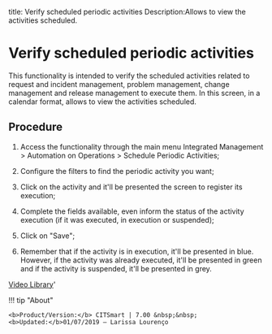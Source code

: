 title: Verify scheduled periodic activities
Description:Allows to view the activities scheduled.
# Verify scheduled periodic activities

This functionality is intended to verify the scheduled activities related to request and incident management, problem management, change management and release management to execute them.
In this screen, in a calendar format, allows to view the activities scheduled.

Procedure
-------------

1.  Access the functionality through the main menu Integrated Management \>
    Automation on Operations \> Schedule Periodic Activities;

2.  Configure the filters to find the periodic activity you want;

3.  Click on the activity and it'll be presented the screen to register its
    execution;

4.  Complete the fields available, even inform the status of the activity
    execution (if it was executed, in execution or suspended);

5.  Click on "Save";

6.  Remember that if the activity is in execution, it'll be presented in blue.
    However, if the activity was already executed, it'll be presented in green
    and if the activity is suspended, it'll be presented in grey.

<i class='fa fa-youtube-play  fa-2x' style='color:#97ce17;vertical-align: middle;'> </i> [Video Library](https://www.youtube.com/playlist?list=PLB5qK2uzf2ROEeoHh3EbsZJxjr9hJSLIV)'

!!! tip "About"

    <b>Product/Version:</b> CITSmart | 7.00 &nbsp;&nbsp;
    <b>Updated:</b>01/07/2019 – Larissa Lourenço
